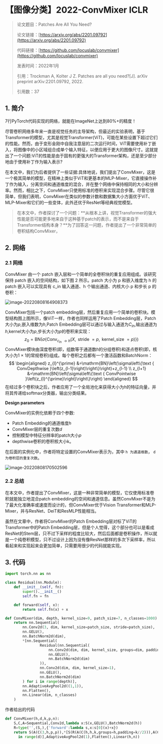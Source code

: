 # 【图像分类】2022-ConvMixer ICLR

> 论文题目：Patches Are All You Need?
>
> 论文链接：[https://arxiv.org/abs/2201.09792](https://arxiv.org/abs/2201.09792)
>
> 代码链接：[https://github.com/locuslab/convmixer](https://github.com/locuslab/convmixer)
>
> 发表时间：2022年1月
>
> 引用：Trockman A, Kolter J Z. Patches are all you need?[J]. arXiv preprint arXiv:2201.09792, 2022.
>
> 引用数：37

## 1. 简介

7行PyTorch代码实现的网络，就能在ImageNet上达到80%+的精度！

尽管卷积网络多年来一直是视觉任务的主导架构，但最近的实验表明，基于Transformer的模型，尤其是视觉Transformer(ViT)，可能在某些设置下超过它们的性能。然而，由于变形金刚中自我注意层的二次运行时间，ViT需要使用补丁嵌入，将图像中的小区域组合成单个输入特征，以便应用于更大的图像尺寸。这就提出了一个问题:ViT的性能是由于固有的更强大的Transformer架构，还是至少部分地由于使用补丁作为输入表示?

在本文中，我们为后者提供了一些证据:具体地说，我们提出了ConvMixer，这是一个极其简单的模型，在精神上类似于ViT和更基本的MLP-Mixer，它直接操作补丁作为输入，分离空间和通道维度的混合，并在整个网络中保持相同的大小和分辨率。然而，相比之下，ConvMixer只使用标准的卷积来实现混合步骤。尽管它很简单，但我们表明，ConvMixer在类似的参数计数和数据集大小方面优于ViT、MLP-Mixer和它们的一些变体，此外还优于ResNet等经典视觉模型。

> 在本文中，作者探讨了一个问题：**从根本上讲，视觉Transformer的强大性能是否可能更多地来自于这种基于patch的表示，而不是来自于Transformer结构本身？**为了回答这一问题，作者提出了一个非常简单的卷积结构ConvMixer，

## 2. 网络

### 2.1 网络

ConvMixer 由一个 patch 嵌入层和一个简单的全卷积块的重复应用组成。该研究保持 patch 嵌入的空间结构，如下图 2 所示。patch 大小为 p 和嵌入维度为 h 的 patch 嵌入可以实现具有 c_in 输入通道、h 个输出通道、内核大小 p 和步长 p 的卷积：

![image-20220808164908373](https://resource-joker.oss-cn-beijing.aliyuncs.com/picture/image-20220808164908373.png)



ConvMixer包括一个patch embedding层，然后重复应用一个简单的卷积块。模型结构图上图所示，像ViT一样，作者也同样运用了Patch Embedding层，Patch大小为$p$,嵌入维数为$h$,Patch Embedding层可以通过与输入通道为$C_{in}$,输出通道为$h$,kernel大小为$p$,步长大小为$p$的卷积来实现：
$$
z_{0}=\mathrm{BN}\left(\sigma\left\{\operatorname{Conv}_{c_{\text {in }} \rightarrow h}(X, \text { stride }=p, \text { kernel_size }=p)\right\}\right)
$$
ConvMixer模块由深度卷积(即，组数等于通道数$h$的分组卷积)和逐点卷积(即，核大小为1 × 1的常规卷积)组成。每个卷积之后都有一个激活函数和BatchNorm：
$$
\begin{aligned}
z_{l}^{\prime} &=\mathrm{BN}\left(\sigma\left\{\text { ConvDepthwise }\left(z_{l-1}\right)\right\}\right)+z_{l-1} \\
z_{l+1} &=\mathrm{BN}\left(\sigma\left\{\text { ConvPointwise }\left(z_{l}^{\prime}\right)\right\}\right)
\end{aligned}
$$
在经过多个卷积块之后，作者应用了一个全局池化来获得大小为$h$的特征向量，并将其传递给softmax分类器，输出分类结果。

**Design parameters**

ConvMixer的实例化依赖于四个参数:

* Patch Embedding的通道维度$h$
* ConvMixer层的重复次数$d$
* 控制模型中特征分辨率的patch大小$p$
* depthwise卷积的卷积核大小k。

在后面的实例化中，作者将特定设置的ConvMixer表示为，其中 `h 为通道维数`， `d 为卷积层的重复次数`。

![image-20220808170502596](https://resource-joker.oss-cn-beijing.aliyuncs.com/picture/image-20220808170502596.png)

### 2.2 总结

在本文中，作者提出了ConvMixer，这是一种非常简单的模型，它仅使用标准卷积就能独立地混合patch embedding的空间和通道信息。虽然ConvMixer不是为了最大化准确率或速度而设计的，但ConvMixer优于Vision Transformer和MLP-Mixer，并与ResNet、DeiT和ResMLP性能相当。

虽然在文章中，作者将ConvMixer的Patch Embedding层对标了ViT的Transformer中的Patch Embedding层，但是个人觉得，这个部分也可以是看成ResNet的Stem层，只不过下采样的程度比较大，然后后面都是卷积操作，所以就是一个纯卷积模型，只不过设计上因为没有像ResNet那样的多次下采样率，所以看起来和实现起来会更加简单，只需要用很少的代码就能实现。

## 3. 代码

~~~python
import torch.nn as nn

class Residual(nn.Module):
    def __init__(self, fn):
        super().__init__()
        self.fn = fn

    def forward(self, x):
        return self.fn(x) + x

def ConvMixer(dim, depth, kernel_size=9, patch_size=7, n_classes=1000):
    return nn.Sequential(
        nn.Conv2d(3, dim, kernel_size=patch_size, stride=patch_size),
        nn.GELU(),
        nn.BatchNorm2d(dim),
        *[nn.Sequential(
                Residual(nn.Sequential(
                    nn.Conv2d(dim, dim, kernel_size, groups=dim, padding="same"),
                    nn.GELU(),
                    nn.BatchNorm2d(dim)
                )),
                nn.Conv2d(dim, dim, kernel_size=1),
                nn.GELU(),
                nn.BatchNorm2d(dim)
        ) for i in range(depth)],
        nn.AdaptiveAvgPool2d((1,1)),
        nn.Flatten(),
        nn.Linear(dim, n_classes)
    )

~~~



作者给出的代码

~~~python
def ConvMixer(h,d,k,p,n):
    S,C,A=Sequential,Conv2d,lambda x:S(x,GELU(),BatchNorm2d(h))
    R=type('',(S,),{'forward':lambda s,x:s[0](x)+x})
    return S(A(C(3,h,p,p)),*[S(R(A(C(h,h,k,groups=h,padding=k//2))),A(C(h,h,1))) for i
      in range(d)],AdaptiveAvgPool2d(1),Flatten(),Linear(h,n))
~~~





